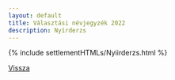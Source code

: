 ```yaml
---
layout: default
title: Választási névjegyzék 2022
description: Nyírderzs
---
```


{% include settlementHTMLs/Nyiirderzs.html %}

[Vissza](../)